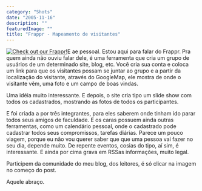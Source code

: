 ```yaml
---
category: "Shots"
date: "2005-11-16"
description: ""
featuredImage: ""
title: "Frappr - Mapeamento de visitantes"
---
```


[![Check out our Frappr!](http://www.frappr.com/i/frapper_sticker.gif)](http://www.frappr.com/brunodulcetti "Check out our Frappr!")E ae pessoal. Estou aqui para falar do Frappr. Pra quem ainda não ouviu falar dele, é uma ferramenta que cria um grupo de usuários de um determinado site, blog, etc. Você cria sua conta e coloca um link para que os visitantes possam se juntar ao grupo e a partir da localização do visitante, através do GoogleMap, ele mostra de onde o visitante vêm, uma foto e um campo de boas vindas.

Uma idéia muito interessante. E depois, o site cria tipo um slide show com todos os cadastrados, mostrando as fotos de todos os participantes.

E foi criada a por três integrantes, para eles saberem onde tinham ido parar todos seus amigos de faculdade. E os caras possuem ainda outras ferramentas, como um calendário pessoal, onde o cadastrado pode cadastrar todos seus compromissos, tarefas diárias. Parece um pouco viagem, porque eu não vou querer saber que que uma pessoa vai fazer no seu dia, depende muito. De repente eventos, cosias do tipo, aí sim, é interessante. E ainda por cima grava em RSSas informações, muito legal.

Participem da comunidade do meu blog, dos leitores, é só clicar na imagem no começo do post.

Aquele abraço.
